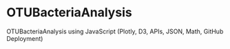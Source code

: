 # OTUBacteriaAnalysis
OTUBacteriaAnalysis using JavaScript (Plotly, D3, APIs, JSON, Math, GitHub Deployment)

